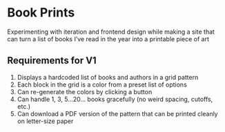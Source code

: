 # Book Prints
Experimenting with iteration and frontend design while making a site that can turn a list of books I’ve read in the year into a printable piece of art

## Requirements for V1
1. Displays a hardcoded list of books and authors in a grid pattern
2. Each block in the grid is a color from a preset list of options
3. Can re-generate the colors by clicking a button
4. Can handle 1, 3, 5...20... books gracefully (no weird spacing, cutoffs, etc.)
5. Can download a PDF version of the pattern that can be printed cleanly on letter-size paper